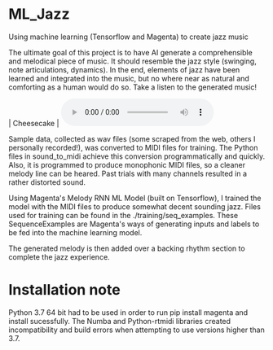 # ML_Jazz
Using machine learning (Tensorflow and Magenta) to create jazz music

The ultimate goal of this project is to have AI generate a comprehensible and melodical piece of music. It should resemble the jazz style (swinging, note articulations, dynamics). In the end, elements of jazz have been learned and integrated into the music, but no where near as natural and comforting as a human would do so. Take a listen to the generated music!

| Cheesecake | <audio src="train_wav_files/allice train 1.wav" controls></audio>

Sample data, collected as wav files (some scraped from the web, others I personally recorded!), was converted to MIDI files for training. The Python files in sound_to_midi achieve this conversion programmatically and quickly. Also, it is programmed to produce monophonic MIDI files, so a cleaner melody line can be heared. Past trials with many channels resulted in a rather distorted sound. 

Using Magenta's Melody RNN ML Model (built on Tensorflow), I trained the model with the MIDI files to produce somewhat decent sounding jazz. Files used for training can be found in the ./training/seq_examples. These SequenceExamples are Magenta's ways of generating inputs and labels to be fed into the machine learning model. 

The generated melody is then added over a backing rhythm section to complete the jazz experience.

# Installation note
Python 3.7 64 bit had to be used in order to run pip install magenta and install sucessfully. The Numba and Python-rtmidi libraries created incompatibility and build errors when attempting to use versions higher than 3.7. 
